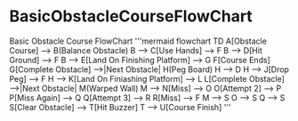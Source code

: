 # BasicObstacleCourseFlowChart
Basic Obstacle Course FlowChart
'''mermaid
flowchart TD
    A[Obstacle Course] --> B(Balance Obstacle)
    B --> C[Use Hands] --> F
    B --> D[Hit Ground] --> F
    B --> E[Land On Finishing Platform] --> G
    F[Course Ends]
    G[Complete Obstacle] -->|Next Obstacle| H(Peg Board)
    H --> D
    H --> J[Drop Peg] --> F
    H --> K[Land On Finiashing Platform] --> L
    L[Complete Obstacle] -->|Next Obstacle| M(Warped Wall)
    M --> N[Miss] --> O
    O[Attempt 2] --> P
    P[Miss Again] --> Q
    Q[Attempt 3] --> R
    R[Miss] --> F
    M --> S
    O --> S
    Q --> S
    S[Clear Obstacle] --> T[Hit Buzzer]
    T --> U[Course Finish]
'''